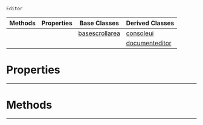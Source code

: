  `Editor`

|Methods|Properties|Base Classes|Derived Classes|
|---|---|---|---|
| | |[basescrollarea](https://github.com/zeroengineteam/ZeroDocs/code_reference/class_reference/basescrollarea.markdown)|[consoleui](https://github.com/zeroengineteam/ZeroDocs/code_reference/class_reference/consoleui.markdown)|
| | | |[documenteditor](https://github.com/zeroengineteam/ZeroDocs/code_reference/class_reference/documenteditor.markdown)|


 #  Properties


---  
 #  Methods


---  
 

 